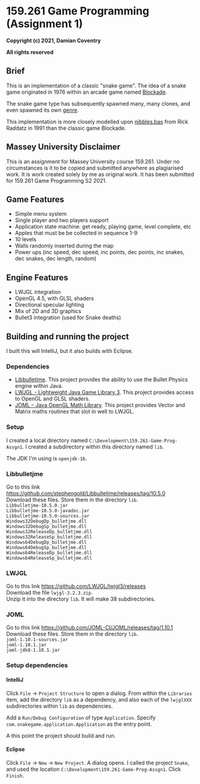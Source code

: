 # 159.261 Game Programming (Assignment 1)
**Copyright (c) 2021, Damian Coventry**

**All rights reserved**

## Brief
This is an implementation of a classic "snake game". The idea of a snake game originated in 1976 within an arcade game named [Blockade](https://en.wikipedia.org/wiki/Blockade_(video_game)).

The snake game type has subsequently spawned many, many clones, and even spawned its own [genre](https://en.wikipedia.org/wiki/Snake_(video_game_genre)). 

This implementation is more closely modelled upon [nibbles.bas](https://en.wikipedia.org/wiki/Nibbles_(video_game)) from Rick Raddatz in 1991 than the classic game Blockade.

## Massey University Disclaimer
This is an assignment for Massey University course 159.261. Under no circumstances is it to be copied and submitted anywhere as plagiarised work. It is work created solely by me as original work. It has been submitted for 159.261 Game Programming S2 2021.  

## Game Features
 - Simple menu system
 - Single player and two players support
 - Application state machine: get ready, playing game, level complete, etc
 - Apples that must be be collected in sequence 1-9
 - 10 levels
 - Walls randomly inserted during the map
 - Power ups (inc speed, dec speed, inc points, dec points, inc snakes, dec snakes, dec length, random)

## Engine Features
 - LWJGL integration
 - OpenGL 4.5, with GLSL shaders
 - Directional specular lighting
 - Mix of 2D and 3D graphics
 - Bullet3 integration (used for Snake deaths)

## Building and running the project
I built this will IntelliJ, but it also builds with Eclipse.

### Dependencies
 - [Libbulletjme](https://github.com/stephengold/Libbulletjme). This project provides the ability to use the Bullet Physics engine within Java.
 - [LWJGL - Lightweight Java Game Library 3](https://github.com/LWJGL/lwjgl3/releases). This project provides access to OpenGL and GLSL shaders.
 - [JOML – Java OpenGL Math Library](https://github.com/JOML-CI/JOML). This project provides Vector and Matrix maths routines that slot in well to LWJGL.

### Setup
I created a local directory named `C:\Development\159.261-Game-Prog-Assgn1`. I created a subdirectory within this directory named `lib`.

The JDK I'm using is `openjdk-16`.

### Libbulletjme
Go to this link https://github.com/stephengold/Libbulletjme/releases/tag/10.5.0  
Download these files. Store them in the directory `lib`.  
`Libbulletjme-10.5.0.jar`  
`Libbulletjme-10.5.0-javadoc.jar`  
`Libbulletjme-10.5.0-sources.jar`  
`Windows32DebugDp_bulletjme.dll`  
`Windows32DebugSp_bulletjme.dll`  
`Windows32ReleaseDp_bulletjme.dll`  
`Windows32ReleaseSp_bulletjme.dll`  
`Windows64DebugDp_bulletjme.dll`  
`Windows64DebugSp_bulletjme.dll`  
`Windows64ReleaseDp_bulletjme.dll`  
`Windows64ReleaseSp_bulletjme.dll`  

### LWJGL
Go to this link https://github.com/LWJGL/lwjgl3/releases  
Download the file `lwjgl-3.2.3.zip`.  
Unzip it into the directory `lib`. It will make 38 subdirectories.  
 
### JOML
Go to this link https://github.com/JOML-CI/JOML/releases/tag/1.10.1  
Download these files. Store them in the directory `lib`.  
`joml-1.10.1-sources.jar`  
`joml-1.10.1.jar`  
`joml-jdk8-1.10.1.jar`  

### Setup dependencies
#### IntelliJ
Click `File` -> `Project Structure` to open a dialog. From within the `Libraries` item, add the directory `lib` as a dependency, and also each of the `lwjglXXX` subdirectories within `lib` as dependencies.

Add a `Run/Debug Configuration` of type `Application`. Specify `com.snakegame.application.Application` as the entry point.

A this point the project should build and run.

#### Eclipse
Click `File` -> `New` -> `New Project`. A dialog opens. I called the project `Snake`, and used the location `C:\Development\159.261-Game-Prog-Assgn1`. Click `Finish`.
